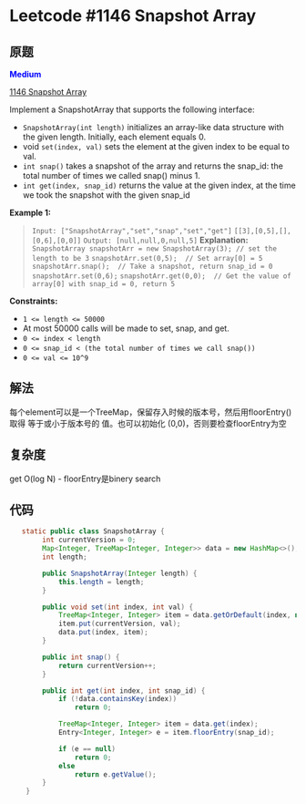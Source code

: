 # Leetcode #1146 Snapshot Array

## 原题
**<span style="color:blue">Medium</span>**

[1146 Snapshot Array](https://leetcode.com/problems/snapshot-array/)

Implement a SnapshotArray that supports the following interface:

* `SnapshotArray(int length)` initializes an array-like data structure with the given length.  Initially, each element equals 0.
* void `set(index, val)` sets the element at the given index to be equal to val.
* `int snap()` takes a snapshot of the array and returns the snap_id: the total number of times we called snap() minus 1.
* `int get(index, snap_id)` returns the value at the given index, at the time we took the snapshot with the given snap_id
 
**Example 1:**

> `Input: ["SnapshotArray","set","snap","set","get"]`
`[[3],[0,5],[],[0,6],[0,0]]`
`Output: [null,null,0,null,5]`
**Explanation:**
`SnapshotArray snapshotArr = new SnapshotArray(3); // set the length to be 3`
`snapshotArr.set(0,5);  // Set array[0] = 5`
`snapshotArr.snap();  // Take a snapshot, return snap_id = 0`
`snapshotArr.set(0,6);`
`snapshotArr.get(0,0);  // Get the value of array[0] with snap_id = 0, return 5`
 
**Constraints:**

* `1 <= length <= 50000`
* At most 50000 calls will be made to set, snap, and get.
* `0 <= index < length`
* `0 <= snap_id < (the total number of times we call snap())`
* `0 <= val <= 10^9`

## 解法

每个element可以是一个TreeMap，保留存入时候的版本号，然后用floorEntry()取得 等于或小于版本号的 值。也可以初始化 (0,0)，否则要检查floorEntry为空

## 复杂度

get O(log N) - floorEntry是binery search

## 代码

```Java
   static public class SnapshotArray {
        int currentVersion = 0;
        Map<Integer, TreeMap<Integer, Integer>> data = new HashMap<>();
        int length;

        public SnapshotArray(Integer length) {
            this.length = length;
        }

        public void set(int index, int val) {
            TreeMap<Integer, Integer> item = data.getOrDefault(index, new TreeMap<>());
            item.put(currentVersion, val);
            data.put(index, item);
        }

        public int snap() {
            return currentVersion++;
        }

        public int get(int index, int snap_id) {
            if (!data.containsKey(index))
                return 0;

            TreeMap<Integer, Integer> item = data.get(index);
            Entry<Integer, Integer> e = item.floorEntry(snap_id);

            if (e == null)
                return 0;
            else
                return e.getValue();
        }
    }
```